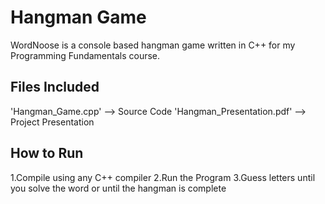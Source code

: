 # Hangman Game
WordNoose is a console based hangman game written in C++ for my Programming Fundamentals course.
## Files Included 
'Hangman_Game.cpp' --> Source Code
'Hangman_Presentation.pdf' --> Project Presentation 
## How to Run
1.Compile using any C++ compiler
2.Run the Program
3.Guess letters until you solve the word or until the hangman is complete 
